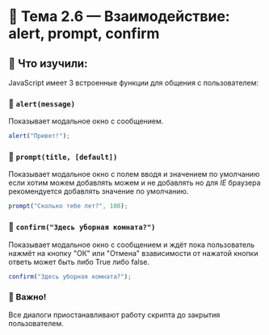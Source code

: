 # 📘 Тема 2.6 — Взаимодействие: alert, prompt, confirm

## 🧱 Что изучили:

JavaScript имеет 3 встроенные функции для общения с пользователем:

### 📢 `alert(message)`
Показывает модальное окно с сообщением.
```javascript
alert("Привет!");
```

### 📢 `prompt(title, [default])`
Показывает модальное окно с полем вводя и значением по умолчанию если 
хотим можем добавлять можем и не добавлять но для *IE* браузера рекомендуется
добавлять значение по умолчанию.
```javascript
prompt("Сколько тебе лет?", 100);
```


### 📢 `confirm("Здесь уборная комната?")`
Показывает модальное окно с сообщением и ждёт пока пользователь нажмёт на 
кнопку "ОК" или "Отмена" взависимости от нажатой кнопки ответь может быть
либо True либо false.
```javascript
confirm("Здесь уборная комната?");
```


### 🧐 Важно!
Все диалоги приостанавливают работу скрипта до закрытия пользователем.
